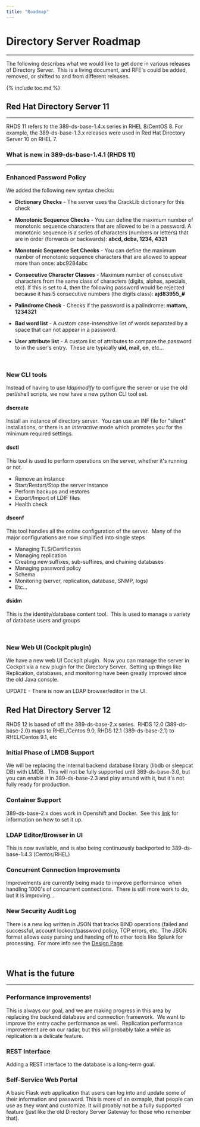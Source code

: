 ```yaml
---
title: "Roadmap"
---
```


# Directory Server Roadmap
--------------------------

The following describes what we would like to get done in various releases of Directory Server.  This is a living document, and RFE's could be added, removed, or shifted to and from different releases.

{% include toc.md %}


## Red Hat Directory Server 11
------------------------------

RHDS 11 refers to the 389-ds-base-1.4.x series in RHEL 8/CentOS 8. For example, the 389-ds-base-1.3.x releases were used in Red Hat Directory Server 10 on RHEL 7.


### What is new in 389-ds-base-1.4.1 (RHDS 11)
---------------------------------------------

### Enhanced Password Policy

We added the following new syntax checks:

- **Dictionary Checks** - The server uses the CrackLib dictionary for this check

- **Monotonic Sequence Checks** - You can define the maximum number of monotonic sequence characters that are allowed to be in a password. A monotonic sequence is a series of characters (numbers or letters) that are in order (forwards or backwards): **abcd, dcba, 1234, 4321**

- **Monotonic Sequence Set Checks** - You can define the maximum number of monotonic sequence characters that are allowed to appear more than once: abc9284abc

- **Consecutive Character Classes** - Maximum number of consecutive characters from the same class of characters (digits, alphas, specials, etc). If this is set to 4, then the following password would be rejected because it has 5 consecutive numbers (the digits class): **ajd83955_#**

- **Palindrome Check** - Checks if the password is a palindrome: **mattam, 1234321**

- **Bad word list** - A custom case-insensitive list of words separated by a space that can not appear in a password.

- **User attribute list** - A custom list of attributes to compare the password to in the user's entry.  These are typically **uid, mail, cn**, etc...

<br>

### New CLI tools

Instead of having to use *ldapmodify* to configure the server or use the old perl/shell scripts, we now have a new python CLI tool set.  


#### dscreate

Install an instance of directory server.  You can use an INF file for "silent" installations, or there is an *interactive* mode which promotes you for the minimum required settings.

#### dsctl

This tool is used to perform operations on the server, whether it's running or not.

- Remove an instance
- Start/Restart/Stop the server instance
- Perform backups and restores
- Export/Import of LDIF files
- Health check

#### dsconf

This tool handles all the online configuration of the server.  Many of the major configurations are now simplified into single steps

- Managing TLS/Certificates
- Managing replication
- Creating new suffixes, sub-suffixes, and chaining databases
- Managing password policy
- Schema
- Monitoring (server, replication, database, SNMP, logs)
- Etc...

#### dsidm

This is the identity/database content tool.  This is used to manage a variety of database users and groups

<br>

### New Web UI (Cockpit plugin)

We have a new web UI Cockpit plugin.  Now you can manage the server in Cockpit via a new plugin for the Directory Server.  Setting up things like Replication, databases, and monitoring have been greatly improved since the old Java console.

UPDATE - There is now an LDAP browser/editor in the UI.
<br>

## Red Hat Directory Server 12

RHDS 12 is based of off the 389-ds-base-2.x series.  RHDS 12.0 (389-ds-base-2.0) maps to RHEL/Centos 9.0, RHDS 12.1 (389-ds-base-2.1) to RHEL/Centos 9.1, etc

### Initial Phase of LMDB Support

We will be replacing the internal backend database library (libdb or sleepcat DB) with LMDB.  This will not be fully supported until 389-ds-base-3.0, but you can enable it in 389-ds-base-2.3 and play around with it, but it's not fully ready for production.

### Container Support

389-ds-base-2.x does work in Openshift and Docker.  See this [link]() for information on how to set it up.

### LDAP Editor/Browser in UI

This is now available, and is also being continuously backported to 389-ds-base-1.4.3 (Centos/RHEL)

### Concurrent Connection Improvements

Improvements are currently being made to improve performance  when handling 1000's of concurrent connections.  There is still more work to do, but it is improving...

### New Security Audit Log

There is a new log written in JSON that tracks BIND operations (failed and successful, account lockout/password policy, TCP errors, etc.  The JSON format allows easy parsing and handing off to other tools like Splunk for processing.  For more info see the [Design Page]()


<br>

## What is the future
---------------------------------------------

### Performance improvements!

This is always our goal, and we are making progress in this area by replacing the backend database and connection framework.  We want to improve the entry cache performance as well.  Replication performance improvement are on our radar, but this will probably take a while as replication is a delicate feature.

### REST Interface

Adding a REST interface to the database is a long-term goal.

### Self-Service Web Portal

A basic Flask web application that users can log into and update some of their information and password.  This is more of an exmaple, that people can use as they want and customize.  It will proably not be a fully supported feature (just like the old Directory Server Gateway for those who remember that).


